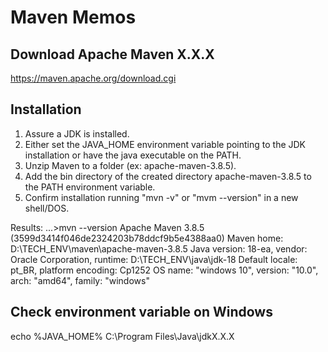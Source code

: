 # Maven Memos

## Download Apache Maven X.X.X

https://maven.apache.org/download.cgi

## Installation

1. Assure a JDK is installed.
2. Either set the JAVA_HOME environment variable pointing to the JDK installation or have the java executable on the PATH.
3. Unzip Maven to a folder (ex: apache-maven-3.8.5).
4. Add the bin directory of the created directory apache-maven-3.8.5 to the PATH environment variable.
5. Confirm installation running "mvn -v" or "mvm --version" in a new shell/DOS.

Results:
...>mvn --version
Apache Maven 3.8.5 (3599d3414f046de2324203b78ddcf9b5e4388aa0)
Maven home: D:\TECH_ENV\maven\apache-maven-3.8.5
Java version: 18-ea, vendor: Oracle Corporation, runtime: D:\TECH_ENV\java\jdk-18
Default locale: pt_BR, platform encoding: Cp1252
OS name: "windows 10", version: "10.0", arch: "amd64", family: "windows"

## Check environment variable on Windows

echo %JAVA_HOME% 
C:\Program Files\Java\jdkX.X.X

